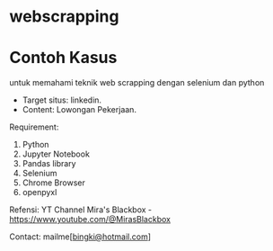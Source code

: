 # webscrapping
# Contoh Kasus

untuk memahami teknik web scrapping dengan selenium dan python 

- Target situs: linkedin.
- Content: Lowongan Pekerjaan.

Requirement:
1. Python
2. Jupyter Notebook
3. Pandas library
4. Selenium
5. Chrome Browser
6. openpyxl

Refensi: YT Channel Mira's Blackbox - https://www.youtube.com/@MirasBlackbox 

Contact: mailme[bingki@hotmail.com]